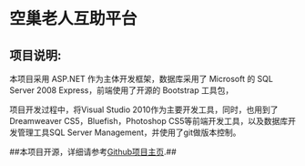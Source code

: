 ﻿空巢老人互助平台
================

项目说明:
---------

本项目采用 ASP.NET 作为主体开发框架，数据库采用了 Microsoft 的 SQL Server 2008 Express，前端使用了开源的 Bootstrap 工具包，

项目开发过程中，将Visual Studio 2010作为主要开发工具，同时，也用到了Dreamweaver CS5，Bluefish，Photoshop CS5等前端开发工具，以及数据库开发管理工具SQL Server Management，并使用了git做版本控制。

##本项目开源，详细请参考[Github项目主页](https://github.com/cjstudio/forElderly).##

